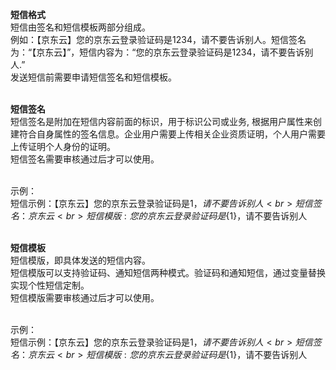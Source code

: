 **短信格式**<br>
短信由签名和短信模板两部分组成。<br>
例如：【京东云】您的京东云登录验证码是1234，请不要告诉别人。短信签名为：“【京东云】”，短信内容为：“您的京东云登录验证码是1234，请不要告诉别人.”<br>
发送短信前需要申请短信签名和短信模板。<br><br>

**短信签名**<br>
短信签名是附加在短信内容前面的标识，用于标识公司或业务, 根据用户属性来创建符合自身属性的签名信息。企业用户需要上传相关企业资质证明，个人用户需要上传证明个人身份的证明。<br>
短信签名需要审核通过后才可以使用。<br><br>

示例：<br>
短信示例：【京东云】您的京东云登录验证码是${1}，请不要告诉别人<br>
短信签名：京东云<br>
短信模版: 您的京东云登录验证码是${1}，请不要告诉别人<br><br>

**短信模板**<br>
短信模版，即具体发送的短信内容。<br>
短信模版可以支持验证码、通知短信两种模式。验证码和通知短信，通过变量替换实现个性短信定制。<br>
短信模版需要审核通过后才可以使用。<br><br>

示例：<br>
短信示例：【京东云】您的京东云登录验证码是${1}，请不要告诉别人<br>
短信签名：京东云<br>
短信模版: 您的京东云登录验证码是${1}，请不要告诉别人
